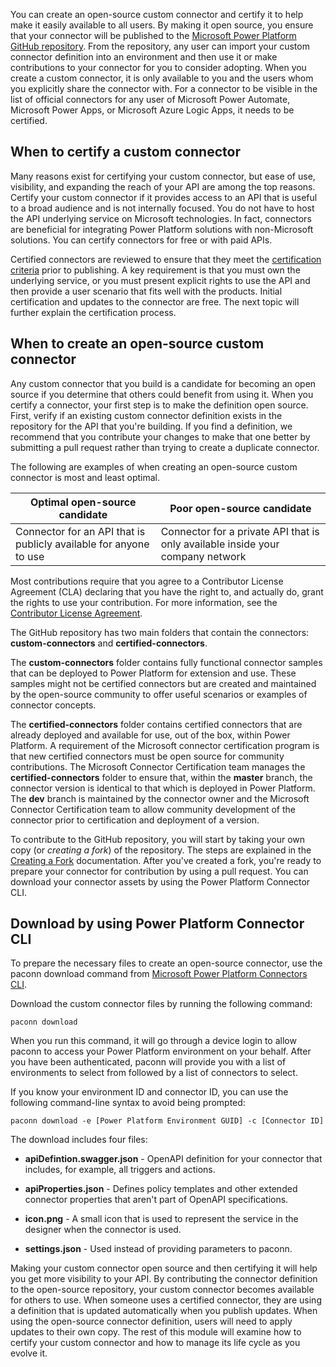
You can create an open-source custom connector and certify it to help make it easily available to all users. By making it open source, you ensure that your connector will be published to the [Microsoft Power Platform GitHub repository](https://github.com/Microsoft/PowerPlatformConnectors/?azure-portal=true). From the repository, any user can import your custom connector definition into an environment and then use it or make contributions to your connector for you to consider adopting. When you create a custom connector, it is only available to you and the users whom you explicitly share the connector with. For a connector to be visible in the list of official connectors for any user of Microsoft Power Automate, Microsoft Power Apps, or Microsoft Azure Logic Apps, it needs to be certified.

## When to certify a custom connector

Many reasons exist for certifying your custom connector, but ease of use, visibility, and expanding the reach of your API are among the top reasons. Certify your custom connector if it provides access to an API that is useful to a broad audience and is not internally focused. You do not have to host the API underlying service on Microsoft technologies. In fact, connectors are beneficial for integrating Power Platform solutions with non-Microsoft solutions. You can certify connectors for free or with paid APIs.

Certified connectors are reviewed to ensure that they meet the [certification criteria](https://docs.microsoft.com/connectors/custom-connectors/submit-certification?azure-portal=true#certification-criteria) prior to publishing. A key requirement is that you must own the underlying service, or you must present explicit rights to use the API and then provide a user scenario that fits well with the products. Initial certification and updates to the connector are free. The next topic will further explain the certification process.

## When to create an open-source custom connector

Any custom connector that you build is a candidate for becoming an open source if you determine that others could benefit from using it. When you certify a connector, your first step is to make the definition open source. First, verify if an existing custom connector definition exists in the repository for the API that you're building. If you find a definition, we recommend that you contribute your changes to make that one better by submitting a pull request rather than trying to create a duplicate connector.

The following are examples of when creating an open-source custom connector is most and least optimal.

| **Optimal open-source candidate** | **Poor open-source candidate** |
| --------------------------------- | ---------------------------------|
| Connector for an API that is publicly available for anyone to use | Connector for a private API that is only available inside your company network |

Most contributions require that you agree to a Contributor License Agreement (CLA) declaring that you have the right to, and actually do, grant the rights to use your contribution. For more information, see the [Contributor License Agreement](https://cla.microsoft.com/?azure-portal=true).

The GitHub repository has two main folders that contain the connectors: **custom-connectors** and **certified-connectors**.

The **custom-connectors** folder contains fully functional connector samples that can be deployed to Power Platform for extension and use. These samples might not be certified connectors but are created and maintained by the open-source community to offer useful scenarios or examples of connector concepts.

The **certified-connectors** folder contains certified connectors that are already deployed and available for use, out of the box, within Power Platform. A requirement of the Microsoft connector certification program is that new certified connectors must be open source for community contributions. The Microsoft Connector Certification team manages the **certified-connectors** folder to ensure that, within the **master** branch, the connector version is identical to that which is deployed in Power Platform. The **dev** branch is maintained by the connector owner and the Microsoft Connector Certification team to allow community development of the connector prior to certification and deployment of a version.

To contribute to the GitHub repository, you will start by taking your own copy (or *creating a fork*) of the repository. The steps are explained in the [Creating a Fork](https://github.com/Microsoft/PowerPlatformConnectors?azure-portal=true#creating-a-fork) documentation. After you've created a fork, you're ready to prepare your connector for contribution by using a pull request. You can download your connector assets by using the Power Platform Connector CLI.

## Download by using Power Platform Connector CLI

To prepare the necessary files to create an open-source connector, use the paconn download command from [Microsoft Power Platform Connectors CLI](https://docs.microsoft.com/connectors/custom-connectors/paconn-cli/?azure-portal=true).

Download the custom connector files by running the following command:

`paconn download`

When you run this command, it will go through a device login to allow paconn to access your Power Platform environment on your behalf. After you have been authenticated, paconn will provide you with a list of environments to select from followed by a list of connectors to select.

If you know your environment ID and connector ID, you can use the following command-line syntax to avoid being prompted:

`paconn download -e [Power Platform Environment GUID] -c [Connector ID]`

The download includes four files:

- **apiDefintion.swagger.json** - OpenAPI definition for your connector that includes, for example, all triggers and actions.

- **apiProperties.json** - Defines policy templates and other extended connector properties that aren't part of OpenAPI specifications.

- **icon.png** - A small icon that is used to represent the service in the designer when the connector is used.

- **settings.json** - Used instead of providing parameters to paconn.

Making your custom connector open source and then certifying it will help you get more visibility to your API. By contributing the connector definition to the open-source repository, your custom connector becomes available for others to use. When someone uses a certified connector, they are using a definition that is updated automatically when you publish updates. When using the open-source connector definition, users will need to apply updates to their own copy. The rest of this module will examine how to certify your custom connector and how to manage its life cycle as you evolve it.
